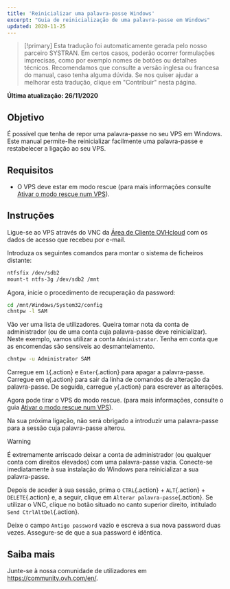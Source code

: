```yaml
---
title: 'Reinicializar uma palavra-passe Windows'
excerpt: "Guia de reinicialização de uma palavra-passe em Windows"
updated: 2020-11-25
---
```


> [!primary]
> Esta tradução foi automaticamente gerada pelo nosso parceiro SYSTRAN. Em certos casos, poderão ocorrer formulações imprecisas, como por exemplo nomes de botões ou detalhes técnicos. Recomendamos que consulte a versão inglesa ou francesa do manual, caso tenha alguma dúvida. Se nos quiser ajudar a melhorar esta tradução, clique em "Contribuir" nesta página.
>

**Última atualização: 26/11/2020**

## Objetivo

É possível que tenha de repor uma palavra-passe no seu VPS em Windows. Este manual permite-lhe reinicializar facilmente uma palavra-passe e restabelecer a ligação ao seu VPS.

## Requisitos

- O VPS deve estar em modo rescue (para mais informações consulte [Ativar o modo rescue num VPS](/pages/cloud/vps/rescue)).

## Instruções

Ligue-se ao VPS através do VNC da [Área de Cliente OVHcloud](https://www.ovh.com/auth/?action=gotomanager&from=https://www.ovh.pt/&ovhSubsidiary=pt) com os dados de acesso que recebeu por e-mail.

Introduza os seguintes comandos para montar o sistema de ficheiros distante:

```sh
ntfsfix /dev/sdb2
mount-t ntfs-3g /dev/sdb2 /mnt
```

Agora, inicie o procedimento de recuperação da password:

```sh
cd /mnt/Windows/System32/config
chntpw -l SAM
```

Vão ver uma lista de utilizadores. Queira tomar nota da conta de administrador (ou de uma conta cuja palavra-passe deve reinicializar). Neste exemplo, vamos utilizar a conta `Administrator`. Tenha em conta que as encomendas são sensíveis ao desmantelamento.

```sh
chntpw -u Administrator SAM
```

Carregue em `1`{.action} e `Enter`{.action} para apagar a palavra-passe. Carregue em `q`{.action} para sair da linha de comandos de alteração da palavra-passe. De seguida, carregue `y`{.action} para escrever as alterações.

Agora pode tirar o VPS do modo rescue. (para mais informações, consulte o guia [Ativar o modo rescue num VPS](/pages/cloud/vps/rescue)).

Na sua próxima ligação, não será obrigado a introduzir uma palavra-passe para a sessão cuja palavra-passe alterou.

> [!warning]
>
> É extremamente arriscado deixar a conta de administrador (ou qualquer conta com direitos elevados) com uma palavra-passe vazia. Conecte-se imediatamente à sua instalação do Windows para reinicializar a sua palavra-passe.
> 

Depois de aceder à sua sessão, prima o `CTRL`{.action} + `ALT`{.action} + `DELETE`{.action} e, a seguir, clique em `Alterar palavra-passe`{.action}. Se utilizar o VNC, clique no botão situado no canto superior direito, intitulado `Send CtrlAltDel`{.action}.

Deixe o campo `Antigo password` vazio e escreva a sua nova password duas vezes. Assegure-se de que a sua password é idêntica.

## Saiba mais

Junte-se à nossa comunidade de utilizadores em <https://community.ovh.com/en/>.
